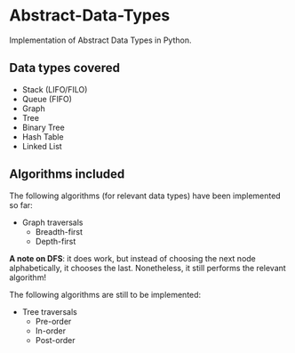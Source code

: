 # Abstract-Data-Types
 Implementation of Abstract Data Types in Python.

## Data types covered

* Stack (LIFO/FILO)
* Queue (FIFO)
* Graph
* Tree
* Binary Tree
* Hash Table
* Linked List



## Algorithms included

The following algorithms (for relevant data types) have been implemented so far:

* Graph traversals
  * Breadth-first
  * Depth-first

**A note on DFS**: it does work, but instead of choosing the next node alphabetically, it chooses the last. Nonetheless, it still performs the relevant algorithm!

The following algorithms are still to be implemented:
* Tree traversals
  * Pre-order
  * In-order
  * Post-order
